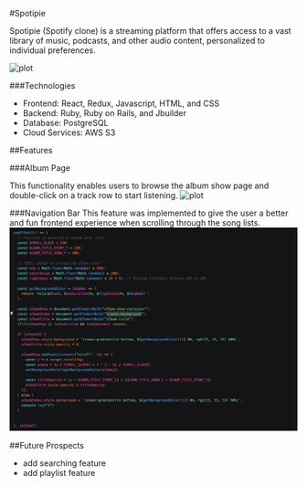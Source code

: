#Spotipie

Spotipie (Spotify clone) is a streaming platform that offers access to a vast library of music, podcasts, and other audio content, personalized to individual preferences.

![plot](./frontend/_snippets/SpotipieIndex.png)


###Technologies
+ Frontend: React, Redux, Javascript, HTML, and CSS
+ Backend: Ruby, Ruby on Rails, and Jbuilder
+ Database: PostgreSQL
+ Cloud Services: AWS S3

##Features

###Album Page

This functionality enables users to browse the album show page and double-click on a track row to start listening.
![plot](./frontend/_snippets/SpotipieIndex.png)

###Navigation Bar
This feature was implemented to give the user a better and fun frontend experience when scrolling through the song lists.
![plot](./frontend/_snippets/CodeSnippet1.png)

##Future Prospects
+ add searching feature
+ add playlist feature